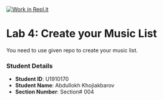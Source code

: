 [![Work in Repl.it](https://classroom.github.com/assets/work-in-replit-14baed9a392b3a25080506f3b7b6d57f295ec2978f6f33ec97e36a161684cbe9.svg)](https://classroom.github.com/online_ide?assignment_repo_id=4332384&assignment_repo_type=AssignmentRepo)
# Lab 4: Create your Music List

You need to use given repo to create your music list.

### Student Details

- **Student ID**: U1910170
- **Student Name**: Abdullokh Khojiakbarov
- **Section Number**: Section# 004
